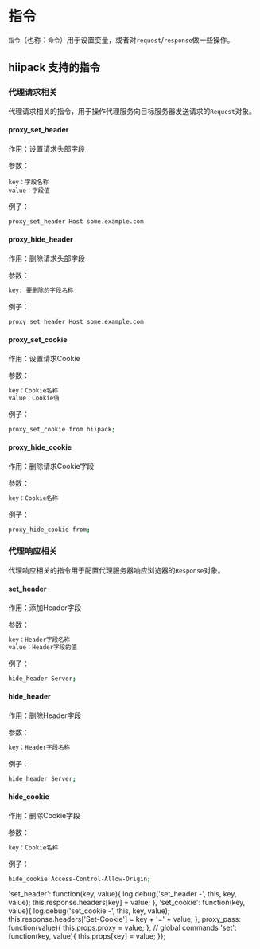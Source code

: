 # 指令

`指令`（也称：`命令`）用于设置变量，或者对`request`\/`response`做一些操作。

## hiipack 支持的指令

### 代理请求相关

代理请求相关的指令，用于操作代理服务向目标服务器发送请求的`Request`对象。

#### proxy\_set\_header

作用：设置请求头部字段

参数：

```
key：字段名称
value：字段值
```

例子：

```bash
proxy_set_header Host some.example.com
```

#### proxy\_hide\_header

作用：删除请求头部字段

参数：

```bash
key: 要删除的字段名称
```

例子：

```bash
proxy_set_header Host some.example.com
```

#### proxy\_set\_cookie

作用：设置请求Cookie

参数：

```bash
key：Cookie名称
value：Cookie值
```

例子：

```bash
proxy_set_cookie from hiipack;
```

#### proxy_hide_cookie

作用：删除请求Cookie字段

参数：

```bash
key：Cookie名称
```

例子：

```bash
proxy_hide_cookie from;
```




### 代理响应相关

代理响应相关的指令用于配置代理服务器响应浏览器的`Response`对象。




#### set_header

作用：添加Header字段

参数：

```bash
key：Header字段名称
value：Header字段的值
```

例子：

```bash
hide_header Server;
```




#### hide\_header

作用：删除Header字段

参数：

```bash
key：Header字段名称
```

例子：

```bash
hide_header Server;
```





#### hide\_cookie

作用：删除Cookie字段

参数：

```bash
key：Cookie名称
```

例子：

```bash
hide_cookie Access-Control-Allow-Origin;
```

'set\_header': function\(key, value\){ log.debug\('set\_header -', this, key, value\); this.response.headers\[key\] = value; }, 'set\_cookie': function\(key, value\){ log.debug\('set\_cookie -', this, key, value\); this.response.headers\['Set-Cookie'\] = key + '=' + value; }, proxy\_pass: function\(value\){ this.props.proxy = value; }, \/\/ global commands 'set': function\(key, value\){ this.props\[key\] = value; }};


